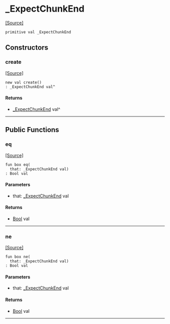 # _ExpectChunkEnd
<span class="source-link">[[Source]](src/http/http_parser.md#L14)</span>
```pony
primitive val _ExpectChunkEnd
```

## Constructors

### create
<span class="source-link">[[Source]](src/http/http_parser.md#L14)</span>


```pony
new val create()
: _ExpectChunkEnd val^
```

#### Returns

* [_ExpectChunkEnd](http-_ExpectChunkEnd.md) val^

---

## Public Functions

### eq
<span class="source-link">[[Source]](src/http/http_parser.md#L15)</span>


```pony
fun box eq(
  that: _ExpectChunkEnd val)
: Bool val
```
#### Parameters

*   that: [_ExpectChunkEnd](http-_ExpectChunkEnd.md) val

#### Returns

* [Bool](builtin-Bool.md) val

---

### ne
<span class="source-link">[[Source]](src/http/http_parser.md#L15)</span>


```pony
fun box ne(
  that: _ExpectChunkEnd val)
: Bool val
```
#### Parameters

*   that: [_ExpectChunkEnd](http-_ExpectChunkEnd.md) val

#### Returns

* [Bool](builtin-Bool.md) val

---

